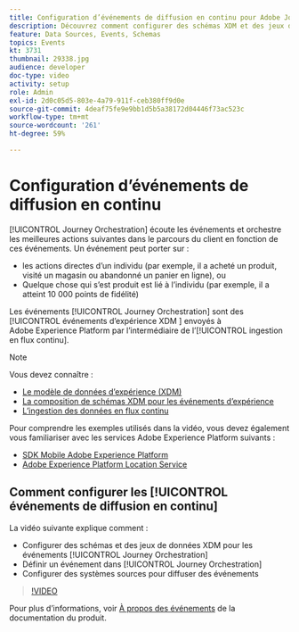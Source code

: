 ```yaml
---
title: Configuration d’événements de diffusion en continu pour Adobe Journey Orchestration
description: Découvrez comment configurer des schémas XDM et des jeux de données pour les événements de Journey Orchestration, définir un événement dans Journey Orchestration et configurer les systèmes sources pour diffuser des événements.
feature: Data Sources, Events, Schemas
topics: Events
kt: 3731
thumbnail: 29338.jpg
audience: developer
doc-type: video
activity: setup
role: Admin
exl-id: 2d0c05d5-803e-4a79-911f-ceb380ff9d0e
source-git-commit: 4deaf75fe9e9bb1d5b5a38172d04446f73ac523c
workflow-type: tm+mt
source-wordcount: '261'
ht-degree: 59%

---
```


# Configuration d’événements de diffusion en continu

[!UICONTROL Journey Orchestration] écoute les événements et orchestre les meilleures actions suivantes dans le parcours du client en fonction de ces événements. Un événement peut porter sur :

* les actions directes d’un individu (par exemple, il a acheté un produit, visité un magasin ou abandonné un panier en ligne), ou
* Quelque chose qui s’est produit est lié à l’individu (par exemple, il a atteint 10 000 points de fidélité)

Les événements [!UICONTROL Journey Orchestration] sont des [!UICONTROL événements d’expérience XDM ] envoyés à Adobe Experience Platform par l’intermédiaire de l’[!UICONTROL ingestion en flux continu].

>[!NOTE]
>
>Vous devez connaître :
>
>* [Le modèle de données d’expérience (XDM)](https://experienceleague.adobe.com/docs/platform-learn/tutorials/schemas/schemas-and-experience-data-model.html?lang=fr)
>* [La composition de schémas XDM pour les événements d’expérience](https://experienceleague.adobe.com/docs/platform-learn/tutorials/schemas/create-schemas.html?lang=fr)
>* [L’ingestion des données en flux continu](https://experienceleague.adobe.com/docs/platform-learn/tutorials/data-ingestion/understanding-streaming-ingestion.html?lang=en)
>
>Pour comprendre les exemples utilisés dans la vidéo, vous devez également vous familiariser avec les services Adobe Experience Platform suivants :
>
>* [ SDK Mobile Adobe Experience Platform](https://experienceleague.adobe.com/docs/platform-learn/data-collection/mobile-sdk/overview.html?lang=en)
>* [Adobe Experience Platform Location Service](https://experienceleague.adobe.com/docs/places/using/home.html?lang=fr)


## Comment configurer les [!UICONTROL événements de diffusion en continu]

La vidéo suivante explique comment :

* Configurer des schémas et des jeux de données XDM pour les événements [!UICONTROL Journey Orchestration]
* Définir un événement dans [!UICONTROL Journey Orchestration]
* Configurer des systèmes sources pour diffuser des événements

>[!VIDEO](https://video.tv.adobe.com/v/29338?quality=12)

Pour plus d’informations, voir [À propos des événements](https://experienceleague.adobe.com/docs/journeys/using/events-journeys/about-events/about-events.html?lang=en) de la documentation du produit.
